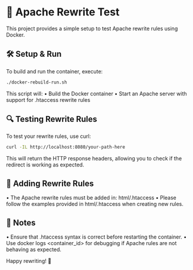 # 🚀 Apache Rewrite Test

This project provides a simple setup to test Apache rewrite rules using Docker.

## 🛠️ Setup & Run

To build and run the container, execute:

```bash
./docker-rebuild-run.sh
```
This script will:
  • Build the Docker container
  • Start an Apache server with support for .htaccess rewrite rules

 ## 🔍 Testing Rewrite Rules
To test your rewrite rules, use curl:
```bash
curl -IL http://localhost:8080/your-path-here
```
This will return the HTTP response headers, allowing you to check if the redirect is working as expected.

## 📄 Adding Rewrite Rules
  • The Apache rewrite rules must be added in:
html/.htaccess
  • Please follow the examples provided in html/.htaccess when creating new rules.

## 📢 Notes
  • Ensure that .htaccess syntax is correct before restarting the container.
  • Use docker logs <container_id> for debugging if Apache rules are not behaving as expected.

Happy rewriting! 🚀
